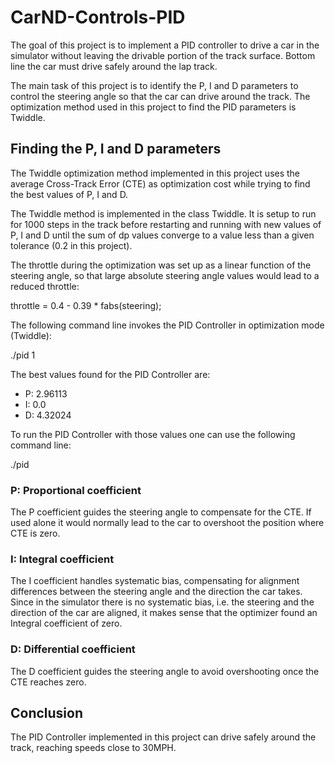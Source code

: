 # CarND-Controls-PID

The goal of this project is to implement a PID controller to drive a car in the simulator without leaving the drivable
portion of the track surface. Bottom line the car must drive safely around the lap track.

The main task of this project is to identify the P, I and D parameters to control the steering angle so that the car 
can drive around the track. The optimization method used in this project to find the PID parameters is Twiddle.

## Finding the P, I and D parameters

The Twiddle optimization method implemented in this project uses the average Cross-Track Error (CTE) as optimization 
cost while trying to find the best values of P, I and D.

The Twiddle method is implemented in the class Twiddle. It is setup to run for 1000 steps in the track before restarting 
and running with new values of P, I and D until the sum of dp values converge to a value less than a given tolerance
(0.2 in this project).

The throttle during the optimization was set up as a linear function of the steering angle, so that large absolute
steering angle values would lead to a reduced throttle:

throttle = 0.4 - 0.39 * fabs(steering);

The following command line invokes the PID Controller in optimization mode (Twiddle):

./pid 1

The best values found for the PID Controller are:
* P: 2.96113
* I: 0.0
* D: 4.32024

To run the PID Controller with those values one can use the following command line:

./pid

### P: Proportional coefficient
The P coefficient guides the steering angle to compensate for the CTE. If used alone it would normally lead to the car to
overshoot the position where CTE is zero.

### I: Integral coefficient
The I coefficient handles systematic bias, compensating for alignment differences between the steering angle and the 
direction the car takes. Since in the simulator there is no systematic bias, i.e. the steering and the direction of the
 car are aligned, it makes sense that the optimizer found an Integral coefficient of zero.
 
### D: Differential coefficient
The D coefficient guides the steering angle to avoid overshooting once the CTE reaches zero.


## Conclusion
The PID Controller implemented in this project can drive safely around the track, reaching speeds close to 30MPH.


